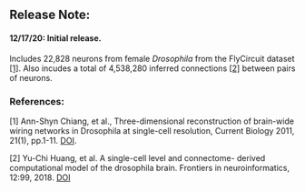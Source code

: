 ## Release Note:

#### 12/17/20: Initial release.
Includes 22,828 neurons from female *Drosophila* from the FlyCircuit dataset [[1]](ref-1).
Also incudes a total of 4,538,280 inferred connections [[2]](ref-2) between pairs of neurons.

### References:

[1] <a name="ref-1"></a> Ann-Shyn Chiang, et al., Three-dimensional reconstruction of brain-wide wiring networks in Drosophila at single-cell resolution, Current Biology 2011, 21(1), pp.1-11. [DOI](https://doi.org/10.1016/j.cub.2010.11.056).

[2] <a name="ref-2"></a> Yu-Chi Huang, et al. A single-cell level and connectome- derived computational model of the drosophila brain. Frontiers in neuroinformatics, 12:99, 2018. [DOI](https://doi.org/10.3389/fninf.2018.00099)
